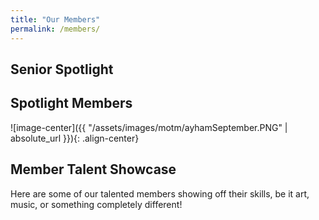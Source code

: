 ```yaml
---
title: "Our Members"
permalink: /members/
---
```


## Senior Spotlight






## Spotlight Members
![image-center]({{ "/assets/images/motm/ayhamSeptember.PNG" | absolute_url }}){: .align-center}



## Member Talent Showcase

Here are some of our talented members showing off their skills, be it art, music, or something completely different!

<!-- here, use YouTube embeds and whatnot -->
